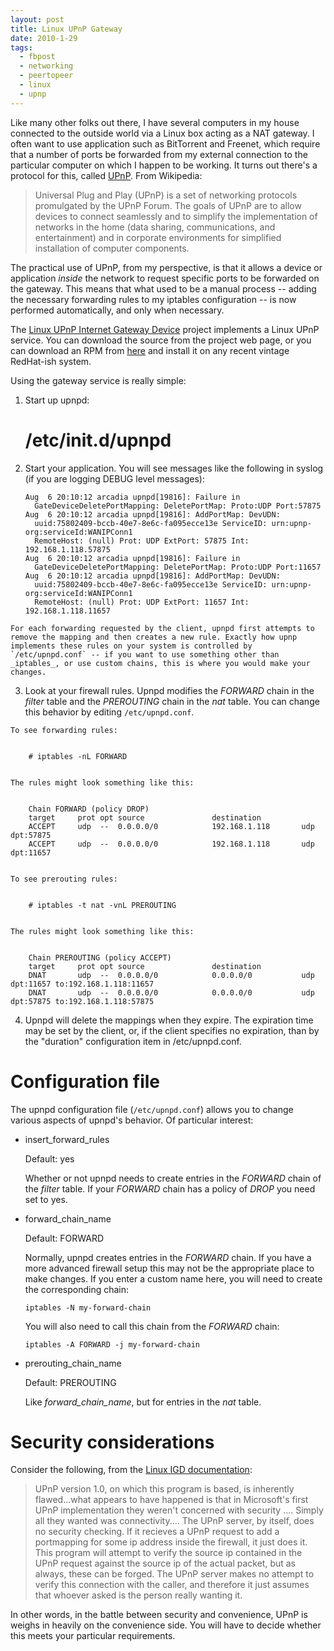 ```yaml
---
layout: post
title: Linux UPnP Gateway
date: 2010-1-29
tags:
  - fbpost
  - networking
  - peertopeer
  - linux
  - upnp
---
```


Like many other folks out there, I have several computers in my house connected to the outside world via a Linux box acting as a NAT gateway. I often want to use application such as BitTorrent and Freenet, which require that a number of ports be forwarded from my external connection to the particular computer on which I happen to be working. It turns out there's a protocol for this, called [UPnP][1]. From Wikipedia:

> Universal Plug and Play (UPnP) is a set of networking protocols
> promulgated by the UPnP Forum. The goals of UPnP are to allow
> devices to connect seamlessly and to simplify the implementation of
> networks in the home (data sharing, communications, and
> entertainment) and in corporate environments for simplified
> installation of computer components.

The practical use of UPnP, from my perspective, is that it allows a device or application _inside_ the network to request specific ports to be forwarded on the gateway. This means that what used to be a manual process -- adding the necessary forwarding rules to my iptables configuration -- is now performed automatically, and only when necessary.

The [Linux UPnP Internet Gateway Device][2] project implements a Linux UPnP service. You can download the source from the project web page, or you can download an RPM from [here][3] and install it on any recent vintage RedHat-ish system.

Using the gateway service is really simple:

  1. Start up upnpd:

        # /etc/init.d/upnpd
    
  2. Start your application. You will see messages like the following in syslog (if you are logging DEBUG level messages):
    
    
         Aug  6 20:10:12 arcadia upnpd[19816]: Failure in
           GateDeviceDeletePortMapping: DeletePortMap: Proto:UDP Port:57875
         Aug  6 20:10:12 arcadia upnpd[19816]: AddPortMap: DevUDN:
           uuid:75802409-bccb-40e7-8e6c-fa095ecce13e ServiceID: urn:upnp-org:serviceId:WANIPConn1
           RemoteHost: (null) Prot: UDP ExtPort: 57875 Int: 192.168.1.118.57875
         Aug  6 20:10:12 arcadia upnpd[19816]: Failure in
           GateDeviceDeletePortMapping: DeletePortMap: Proto:UDP Port:11657
         Aug  6 20:10:12 arcadia upnpd[19816]: AddPortMap: DevUDN:
           uuid:75802409-bccb-40e7-8e6c-fa095ecce13e ServiceID: urn:upnp-org:serviceId:WANIPConn1
           RemoteHost: (null) Prot: UDP ExtPort: 11657 Int: 192.168.1.118.11657
        

    For each forwarding requested by the client, upnpd first attempts to remove the mapping and then creates a new rule. Exactly how upnp implements these rules on your system is controlled by `/etc/upnpd.conf` -- if you want to use something other than _iptables_, or use custom chains, this is where you would make your changes.

  3. Look at your firewall rules. Upnpd modifies the _FORWARD_ chain in the _filter_ table and the _PREROUTING_ chain in the _nat_ table. You can change this behavior by editing `/etc/upnpd.conf`.

    To see forwarding rules:
    
    
        # iptables -nL FORWARD
    

    The rules might look something like this:
        
        
        Chain FORWARD (policy DROP)
        target     prot opt source               destination
        ACCEPT     udp  --  0.0.0.0/0            192.168.1.118       udp dpt:57875
        ACCEPT     udp  --  0.0.0.0/0            192.168.1.118       udp dpt:11657
        

    To see prerouting rules:
        
        
        # iptables -t nat -vnL PREROUTING
        

    The rules might look something like this:
        
        
        Chain PREROUTING (policy ACCEPT)
        target     prot opt source               destination
        DNAT       udp  --  0.0.0.0/0            0.0.0.0/0           udp dpt:11657 to:192.168.1.118:11657
        DNAT       udp  --  0.0.0.0/0            0.0.0.0/0           udp dpt:57875 to:192.168.1.118:57875
        

  4. Upnpd will delete the mappings when they expire. The expiration time may be set by the client, or, if the client specifies no expiration, than by the "duration" configuration item in /etc/upnpd.conf.

# Configuration file

The upnpd configuration file (`/etc/upnpd.conf`) allows you to change various aspects of upnpd's behavior. Of particular interest:

  - insert_forward_rules

    Default: yes

    Whether or not upnpd needs to create entries in the _FORWARD_ chain of the _filter_ table. If your _FORWARD_ chain has a policy of _DROP_ you need set to yes.

  - forward_chain_name

    Default: FORWARD

    Normally, upnpd creates entries in the _FORWARD_ chain. If you have a more advanced firewall setup this may not be the appropriate place to make changes. If you enter a custom name here, you will need to create the corresponding chain:
    
        iptables -N my-forward-chain

    You will also need to call this chain from the _FORWARD_ chain:
    
    
        iptables -A FORWARD -j my-forward-chain

  - prerouting_chain_name

    Default: PREROUTING

    Like _forward_chain_name_, but for entries in the _nat_ table.

# Security considerations

Consider the following, from the [Linux IGD documentation][4]:

> UPnP version 1.0, on which this program is based, is inherently flawed...what appears to have happened is that in Microsoft's first UPnP implementation they weren't concerned with security .... Simply all they wanted was connectivity.... The UPnP server, by itself, does no security checking. If it recieves a UPnP request to add a portmapping for some ip address inside the firewall, it just does it. This program will attempt to verify the source ip contained in the UPnP request against the source ip of the actual packet, but as always, these can be forged. The UPnP server makes no attempt to verify this connection with the caller, and therefore it just assumes that whoever asked is the person really wanting it.

In other words, in the battle between security and convenience, UPnP is weighs in heavily on the convenience side. You will have to decide whether this meets your particular requirements.

[1]: http://en.wikipedia.org/wiki/Universal_Plug_and_Play
[2]: http://linux-igd.sourceforge.net/
[3]: http://drop.io/oddbitdotcom_linuxigd
[4]: http://linux-igd.sourceforge.net/documentation.php

